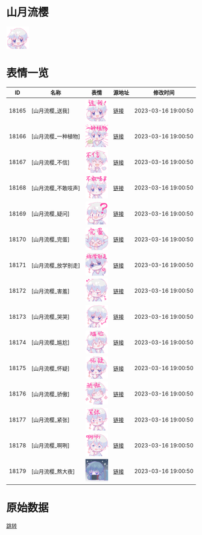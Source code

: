 # 山月流樱

<img src="./cover.png" height="60" alt="cover" />

# 表情一览

|ID|名称|表情|源地址|修改时间|
|----|----|----|----|----|
|18165|[山月流樱_送我]|<img src="./pic/018165_%5B山月流樱_送我%5D.png" height="60" alt="送我"/>|[链接](https://i0.hdslb.com/bfs/garb/e4a7040b84832cd2290198c9195f9d1d6401a936.png)|2023-03-16 19:00:50|
|18166|[山月流樱_一种植物]|<img src="./pic/018166_%5B山月流樱_一种植物%5D.png" height="60" alt="一种植物"/>|[链接](https://i0.hdslb.com/bfs/garb/196256bc492093afdffc24bcf47e758f83b7e655.png)|2023-03-16 19:00:50|
|18167|[山月流樱_不信]|<img src="./pic/018167_%5B山月流樱_不信%5D.png" height="60" alt="不信"/>|[链接](https://i0.hdslb.com/bfs/garb/9db84875a996bf40f1a6b7f7f207755f97002619.png)|2023-03-16 19:00:50|
|18168|[山月流樱_不敢吱声]|<img src="./pic/018168_%5B山月流樱_不敢吱声%5D.png" height="60" alt="不敢吱声"/>|[链接](https://i0.hdslb.com/bfs/garb/21bbbd3f3f86e88f9a87765192c0af2aaed05661.png)|2023-03-16 19:00:50|
|18169|[山月流樱_疑问]|<img src="./pic/018169_%5B山月流樱_疑问%5D.png" height="60" alt="疑问"/>|[链接](https://i0.hdslb.com/bfs/garb/6bd4bda39b61d2bf4b78d67a1869572a9f58f783.png)|2023-03-16 19:00:50|
|18170|[山月流樱_完蛋]|<img src="./pic/018170_%5B山月流樱_完蛋%5D.png" height="60" alt="完蛋"/>|[链接](https://i0.hdslb.com/bfs/garb/843b764dbd9f50402fac0438d3feb04408c9e26c.png)|2023-03-16 19:00:50|
|18171|[山月流樱_放学别走]|<img src="./pic/018171_%5B山月流樱_放学别走%5D.png" height="60" alt="放学别走"/>|[链接](https://i0.hdslb.com/bfs/garb/c1bd8b0dbdc15845991b8198fcdebddf1a001b9d.png)|2023-03-16 19:00:50|
|18172|[山月流樱_害羞]|<img src="./pic/018172_%5B山月流樱_害羞%5D.png" height="60" alt="害羞"/>|[链接](https://i0.hdslb.com/bfs/garb/6ac4805a8ecb32b55feb52b56c342661afbae53f.png)|2023-03-16 19:00:50|
|18173|[山月流樱_哭哭]|<img src="./pic/018173_%5B山月流樱_哭哭%5D.png" height="60" alt="哭哭"/>|[链接](https://i0.hdslb.com/bfs/garb/9b53a15520b96533b5d0ea9313a51ef36e267b85.png)|2023-03-16 19:00:50|
|18174|[山月流樱_尴尬]|<img src="./pic/018174_%5B山月流樱_尴尬%5D.png" height="60" alt="尴尬"/>|[链接](https://i0.hdslb.com/bfs/garb/70de8a8c16dcca403801556cab64664334cd4144.png)|2023-03-16 19:00:50|
|18175|[山月流樱_怀疑]|<img src="./pic/018175_%5B山月流樱_怀疑%5D.png" height="60" alt="怀疑"/>|[链接](https://i0.hdslb.com/bfs/garb/274780420181bf0d95939b3f1e506af522a5503d.png)|2023-03-16 19:00:50|
|18176|[山月流樱_骄傲]|<img src="./pic/018176_%5B山月流樱_骄傲%5D.png" height="60" alt="骄傲"/>|[链接](https://i0.hdslb.com/bfs/garb/4ed3289298b9937a289b09074e3dfe4916fa2504.png)|2023-03-16 19:00:50|
|18177|[山月流樱_紧张]|<img src="./pic/018177_%5B山月流樱_紧张%5D.png" height="60" alt="紧张"/>|[链接](https://i0.hdslb.com/bfs/garb/f330642249e145325ed9fb44d4b8d22b504228b2.png)|2023-03-16 19:00:50|
|18178|[山月流樱_啊咧]|<img src="./pic/018178_%5B山月流樱_啊咧%5D.png" height="60" alt="啊咧"/>|[链接](https://i0.hdslb.com/bfs/garb/6afc47724aeaff92844aad6dbf8b46a89a586b5a.png)|2023-03-16 19:00:50|
|18179|[山月流樱_熬大夜]|<img src="./pic/018179_%5B山月流樱_熬大夜%5D.png" height="60" alt="熬大夜"/>|[链接](https://i0.hdslb.com/bfs/garb/95db51db346372ede178b9d9aa3ec5c9e83b120d.png)|2023-03-16 19:00:50|

# 原始数据

[跳转](./raw.json)

